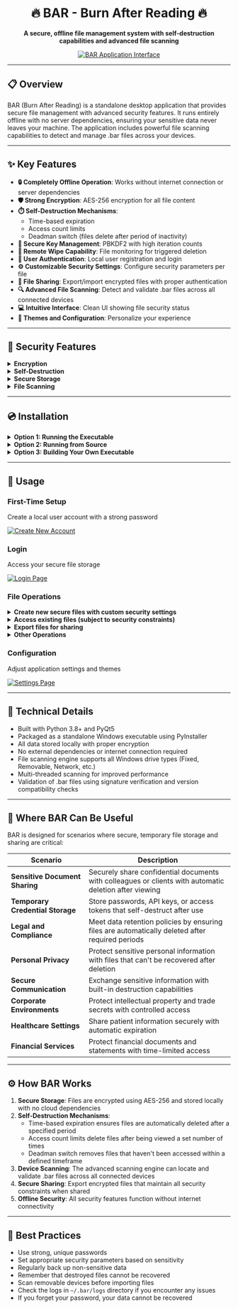 <div align="center">

# 🔥 BAR - Burn After Reading 🔥

**A secure, offline file management system with self-destruction capabilities and advanced file scanning**

[![BAR Application Interface](resources/app_interface.png)](resources/app_interface.png)

</div>

---

## 📋 Overview

BAR (Burn After Reading) is a standalone desktop application that provides secure file management with advanced security features. It runs entirely offline with no server dependencies, ensuring your sensitive data never leaves your machine. The application includes powerful file scanning capabilities to detect and manage .bar files across your devices.

---

## ✨ Key Features

- **🔒 Completely Offline Operation**: Works without internet connection or server dependencies
- **🛡️ Strong Encryption**: AES-256 encryption for all file content
- **⏱️ Self-Destruction Mechanisms**:
  - Time-based expiration
  - Access count limits
  - Deadman switch (files delete after period of inactivity)
- **🔑 Secure Key Management**: PBKDF2 with high iteration counts
- **📱 Remote Wipe Capability**: File monitoring for triggered deletion
- **👤 User Authentication**: Local user registration and login
- **⚙️ Customizable Security Settings**: Configure security parameters per file
- **🔄 File Sharing**: Export/import encrypted files with proper authentication
- **🔍 Advanced File Scanning**: Detect and validate .bar files across all connected devices
- **💻 Intuitive Interface**: Clean UI showing file security status
- **🎨 Themes and Configuration**: Personalize your experience

---

## 🔐 Security Features

<details>
<summary><b>Encryption</b></summary>

- AES-256 in GCM mode for authenticated encryption
- Unique encryption key for each file
- Key derivation using PBKDF2-HMAC-SHA256
</details>

<details>
<summary><b>Self-Destruction</b></summary>

- Time-based: Files automatically delete after a specified time
- Access-count: Files delete after being accessed a certain number of times
- Deadman switch: Files delete if not accessed within a specified period
</details>

<details>
<summary><b>Secure Storage</b></summary>

- All data stored locally in the `~/.bar` directory with proper encryption
- No plaintext storage of sensitive information
- Secure key management
</details>

<details>
<summary><b>File Scanning</b></summary>

- Signature validation to ensure file integrity
- Version compatibility checking
- Secure detection of .bar files across all connected devices
- Support for removable media scanning
</details>

---

## 💿 Installation

<details>
<summary><b>Option 1: Running the Executable</b></summary>

1. Download the latest release of BAR.exe
2. No installation required - simply double-click the executable to run
</details>

<details>
<summary><b>Option 2: Running from Source</b></summary>

1. Ensure you have Python 3.8 or higher installed
2. Clone or download the repository
3. Install dependencies: `pip install -r requirements.txt`
4. Run the application: `python main.py`
</details>

<details>
<summary><b>Option 3: Building Your Own Executable</b></summary>

1. Install dependencies: `pip install -r requirements.txt`
2. Run the build script: `python build.py`
3. Find the executable in the `dist` directory
</details>

---

## 📱 Usage

### First-Time Setup
Create a local user account with a strong password
   
[![Create New Account](resources/Create_new_account_page.png)](resources/Create_new_account_page.png)

### Login
Access your secure file storage
   
[![Login Page](resources/login_page.png)](resources/login_page.png)

### File Operations

<details>
<summary><b>Create new secure files with custom security settings</b></summary>

[![Add Secure File](resources/add_secure_file_page.png)](resources/add_secure_file_page.png)
</details>

<details>
<summary><b>Access existing files (subject to security constraints)</b></summary>

[![File Details](resources/Detail_of_dummy_file.png)](resources/Detail_of_dummy_file.png)
</details>

<details>
<summary><b>Export files for sharing</b></summary>

[![Export Original File](resources/Export_original_file.png)](resources/Export_original_file.png)

[![Export Encrypted File](resources/Export_portable_encrypted_file.png)](resources/Export_portable_encrypted_file.png)
</details>

<details>
<summary><b>Other Operations</b></summary>

- Import shared files
- Scan devices for .bar files
</details>

### Configuration
Adjust application settings and themes
   
[![Settings Page](resources/Settings_page.png)](resources/Settings_page.png)

---

## 🔧 Technical Details

- Built with Python 3.8+ and PyQt5
- Packaged as a standalone Windows executable using PyInstaller
- All data stored locally with proper encryption
- No external dependencies or internet connection required
- File scanning engine supports all Windows drive types (Fixed, Removable, Network, etc.)
- Multi-threaded scanning for improved performance
- Validation of .bar files using signature verification and version compatibility checks

---

## 🚀 Where BAR Can Be Useful

BAR is designed for scenarios where secure, temporary file storage and sharing are critical:

| Scenario | Description |
|----------|-------------|
| **Sensitive Document Sharing** | Securely share confidential documents with colleagues or clients with automatic deletion after viewing |
| **Temporary Credential Storage** | Store passwords, API keys, or access tokens that self-destruct after use |
| **Legal and Compliance** | Meet data retention policies by ensuring files are automatically deleted after required periods |
| **Personal Privacy** | Protect sensitive personal information with files that can't be recovered after deletion |
| **Secure Communication** | Exchange sensitive information with built-in destruction capabilities |
| **Corporate Environments** | Protect intellectual property and trade secrets with controlled access |
| **Healthcare Settings** | Share patient information securely with automatic expiration |
| **Financial Services** | Protect financial documents and statements with time-limited access |

---

## ⚙️ How BAR Works

1. **Secure Storage**: Files are encrypted using AES-256 and stored locally with no cloud dependencies
2. **Self-Destruction Mechanisms**: 
   - Time-based expiration ensures files are automatically deleted after a specified period
   - Access count limits delete files after being viewed a set number of times
   - Deadman switch removes files that haven't been accessed within a defined timeframe
3. **Device Scanning**: The advanced scanning engine can locate and validate .bar files across all connected devices
4. **Secure Sharing**: Export encrypted files that maintain all security constraints when shared
5. **Offline Security**: All security features function without internet connectivity

---

## 📝 Best Practices

- Use strong, unique passwords
- Set appropriate security parameters based on sensitivity
- Regularly back up non-sensitive data
- Remember that destroyed files cannot be recovered
- Scan removable devices before importing files
- Check the logs in `~/.bar/logs` directory if you encounter any issues
- If you forget your password, your data cannot be recovered